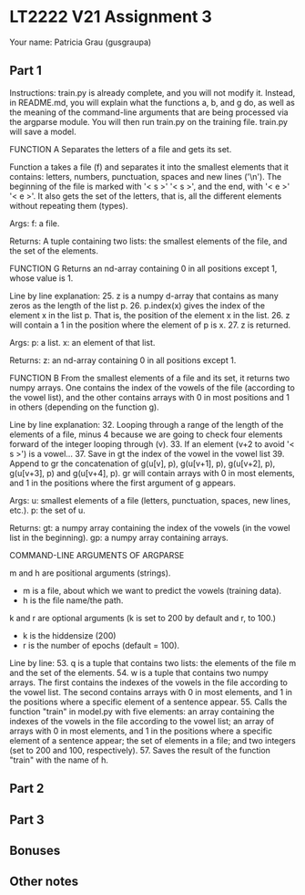 # LT2222 V21 Assignment 3

Your name: Patricia Grau (gusgraupa)

## Part 1

Instructions: train.py is already complete, and you will not modify it. Instead, in README.md, you will explain what the functions a, b, and g do, as well as the meaning of the command-line arguments that are being processed via the argparse module. You will then run train.py on the training file.  train.py will save a model.



FUNCTION A
Separates the letters of a file and gets its set.


Function a takes a file (f) and separates it into the smallest elements that it contains: letters, numbers, punctuation, spaces and new lines ('\n'). The beginning of the file is marked with '< s >' '< s >', and the end, with '< e >' '< e >'. It also gets the set of the letters, that is, all the different elements without repeating them (types).

Args:
  f: a file.

Returns: 
  A tuple containing two lists: the smallest elements of the file, and the set of the elements.


FUNCTION G
Returns an nd-array containing 0 in all positions except 1, whose value is 1.

Line by line explanation:
  25. z is a numpy d-array that contains as many zeros as the length of the list p.
  26. p.index(x) gives the index of the element x in the list p. That is, the position of the element x in the list. 
  26. z will contain a 1 in the position where the element of p is x.
  27. z is returned.

Args:
  p: a list.
  x: an element of that list.

Returns:
  z: an nd-array containing 0 in all positions except 1.


FUNCTION B
From the smallest elements of a file and its set, it returns two numpy arrays. One contains the index of the vowels of the file (according to the vowel list), and the other contains arrays with 0 in most positions and 1 in others (depending on the function g).


Line by line explanation:
  32. Looping through a range of the length of the elements of a file, minus 4 because we are going to check four elements forward of the integer looping through (v).
  33. If an element (v+2 to avoid '< s >') is a vowel...
  37. Save in gt the index of the vowel in the vowel list
  39. Append to gr the concatenation of g(u[v], p), g(u[v+1], p), g(u[v+2], p), g(u[v+3], p) and g(u[v+4], p). gr will contain arrays with 0 in most elements, and 1 in the positions where the first argument of g appears.


Args:
  u: smallest elements of a file (letters, punctuation, spaces, new lines, etc.).
  p: the set of u.

Returns:
  gt: a numpy array containing the index of the vowels (in the vowel list in the beginning).
  gp: a numpy array containing arrays.



COMMAND-LINE ARGUMENTS OF ARGPARSE

m and h are positional arguments (strings). 
- m is a file, about which we want to predict the vowels (training data).
- h is the file name/the path.

k and r are optional arguments (k is set to 200 by default and r, to 100.)
- k is the hiddensize (200)
- r is the number of epochs (default = 100).


Line by line:
53. q is a tuple that contains two lists: the elements of the file m and the set of the elements.
54. w is a tuple that contains two numpy arrays. The first contains the indexes of the vowels in the file according to the vowel list. The second contains arrays with 0 in most elements, and 1 in the positions where a specific element of a sentence appear.
55. Calls the function "train" in model.py with five elements: an array containing the indexes of the vowels in the file according to the vowel list; an array of arrays with 0 in most elements, and 1 in the positions where a specific element of a sentence appear; the set of elements in a file; and two integers (set to 200 and 100, respectively).
57. Saves the result of the function "train" with the name of h.


## Part 2

## Part 3

## Bonuses

## Other notes
